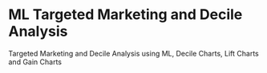 # ML Targeted Marketing and Decile Analysis
 Targeted Marketing and Decile Analysis using ML, Decile Charts, Lift Charts and Gain Charts
